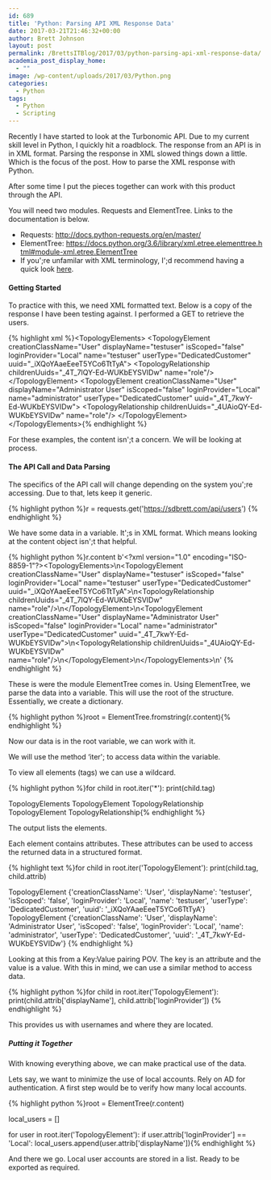 ```yaml
---
id: 689
title: 'Python: Parsing API XML Response Data'
date: 2017-03-21T21:46:32+00:00
author: Brett Johnson
layout: post
permalink: /BrettsITBlog/2017/03/python-parsing-api-xml-response-data/
academia_post_display_home:
  - ""
image: /wp-content/uploads/2017/03/Python.png
categories:
  - Python
tags:
  - Python
  - Scripting
---
```


Recently I have started to look at the Turbonomic API. Due to my current skill level in Python, I quickly hit a roadblock. The response from an API is in in XML format. Parsing the response in XML slowed things down a little. Which is the focus of the post. How to parse the XML response with Python.

After some time I put the pieces together can work with this product through the API.

You will need two modules. Requests and ElementTree. Links to the documentation is below.

  * Requests: <http://docs.python-requests.org/en/master/>
  * ElementTree: <https://docs.python.org/3.6/library/xml.etree.elementtree.html#module-xml.etree.ElementTree>
  * If you';re unfamilar with XML terminology, I';d recommend having a quick look [here](https://www.w3schools.com/xml/xml_tree.asp).

#### Getting Started

To practice with this, we need XML formatted text. Below is a copy of the response I have been testing against. I performed a GET to retrieve the users.

{% highlight xml %}&lt;TopologyElements&gt;
	&lt;TopologyElement creationClassName="User" displayName="testuser" isScoped="false" loginProvider="Local" name="testuser" userType="DedicatedCustomer" uuid="_iXQoYAaeEeeT5YCo6TtTyA"&gt;
		&lt;TopologyRelationship childrenUuids="_4T_7lQY-Ed-WUKbEYSVIDw" name="role"/&gt;
	&lt;/TopologyElement&gt;
	&lt;TopologyElement creationClassName="User" displayName="Administrator User" isScoped="false" loginProvider="Local" name="administrator" userType="DedicatedCustomer" uuid="_4T_7kwY-Ed-WUKbEYSVIDw"&gt;
		&lt;TopologyRelationship childrenUuids="_4UAioQY-Ed-WUKbEYSVIDw" name="role"/&gt;
	&lt;/TopologyElement&gt;
&lt;/TopologyElements&gt;{% endhighlight %}

For these examples, the content isn';t a concern. We will be looking at process.

#### The API Call and Data Parsing

The specifics of the API call will change depending on the system you';re accessing. Due to that, lets keep it generic.

{% highlight python %}r = requests.get('https://sdbrett.com/api/users')
{% endhighlight %}

We have some data in a variable. It';s in XML format. Which means looking at the content object isn';t that helpful.

{% highlight python %}r.content
b'&lt;?xml version="1.0" encoding="ISO-8859-1"?&gt;&lt;TopologyElements&gt;\n&lt;TopologyElement creationClassName="User" displayName="testuser" isScoped="false" loginProvider="Local" name="testuser" userType="DedicatedCustomer" uuid="_iXQoYAaeEeeT5YCo6TtTyA"&gt;\n&lt;TopologyRelationship childrenUuids="_4T_7lQY-Ed-WUKbEYSVIDw" name="role"/&gt;\n&lt;/TopologyElement&gt;\n&lt;TopologyElement creationClassName="User" displayName="Administrator User" isScoped="false" loginProvider="Local" name="administrator" userType="DedicatedCustomer" uuid="_4T_7kwY-Ed-WUKbEYSVIDw"&gt;\n&lt;TopologyRelationship childrenUuids="_4UAioQY-Ed-WUKbEYSVIDw" name="role"/&gt;\n&lt;/TopologyElement&gt;\n&lt;/TopologyElements&gt;\n'
{% endhighlight %}

These is were the module ElementTree comes in. Using ElementTree, we parse the data into a variable. This will use the root of the structure. Essentially, we create a dictionary.

{% highlight python %}root = ElementTree.fromstring(r.content){% endhighlight %}

Now our data is in the root variable, we can work with it.

We will use the method &#8216;iter'; to access data within the variable.

To view all elements (tags) we can use a wildcard.

{% highlight python %}for child in root.iter('*'):
    print(child.tag)

TopologyElements
TopologyElement
TopologyRelationship
TopologyElement
TopologyRelationship{% endhighlight %}

The output lists the elements.

Each element contains attributes. These attributes can be used to access the returned data in a structured format.

{% highlight text %}for child in root.iter('TopologyElement'):
    print(child.tag, child.attrib)

TopologyElement {'creationClassName': 'User', 'displayName': 'testuser', 'isScoped': 'false', 'loginProvider': 'Local', 'name': 'testuser', 'userType': 'DedicatedCustomer', 'uuid': '_iXQoYAaeEeeT5YCo6TtTyA'}
TopologyElement {'creationClassName': 'User', 'displayName': 'Administrator User', 'isScoped': 'false', 'loginProvider': 'Local', 'name': 'administrator', 'userType': 'DedicatedCustomer', 'uuid': '_4T_7kwY-Ed-WUKbEYSVIDw'}
{% endhighlight %}

Looking at this from a Key:Value pairing POV. The key is an attribute and the value is a value. With this in mind, we can use a similar method to access data.

{% highlight python %}for child in root.iter('TopologyElement'):
    print(child.attrib['displayName'], child.attrib['loginProvider'])
{% endhighlight %}

This provides us with usernames and where they are located.

##### Putting it Together

With knowing everything above, we can make practical use of the data.

Lets say, we want to minimize the use of local accounts. Rely on AD for authentication. A first step would be to verify how many local accounts.

{% highlight python %}root = ElementTree(r.content)

local_users = []

for user in root.iter('TopologyElement'):
    if user.attrib['loginProvider'] == 'Local':
        local_users.append(user.attrib['displayName']){% endhighlight %}

And there we go. Local user accounts are stored in a list. Ready to be exported as required.